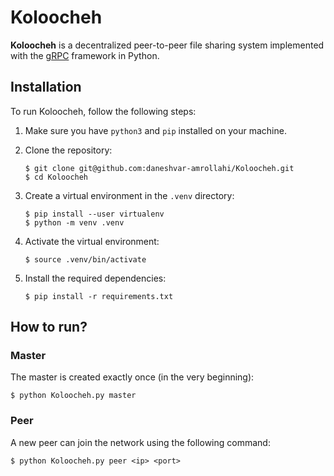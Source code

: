 # Koloocheh

**Koloocheh** is a decentralized peer-to-peer file sharing system implemented with the [gRPC](https://grpc.io/) framework in Python.

## Installation

To run Koloocheh, follow the following steps:

1. Make sure you have ```python3``` and ```pip``` installed on your machine. 

2. Clone the repository:
    ```
    $ git clone git@github.com:daneshvar-amrollahi/Koloocheh.git
    $ cd Koloocheh
    ```

3. Create a virtual environment in the ```.venv``` directory:
    ```
    $ pip install --user virtualenv
    $ python -m venv .venv
    ```

3. Activate the virtual environment:
    ```
    $ source .venv/bin/activate
    ```

4. Install the required dependencies:
    ```
    $ pip install -r requirements.txt
    ```

## How to run?

### Master
The master is created exactly once (in the very beginning):
```
$ python Koloocheh.py master
```

### Peer
A new peer can join the network using the following command:
```
$ python Koloocheh.py peer <ip> <port>
```